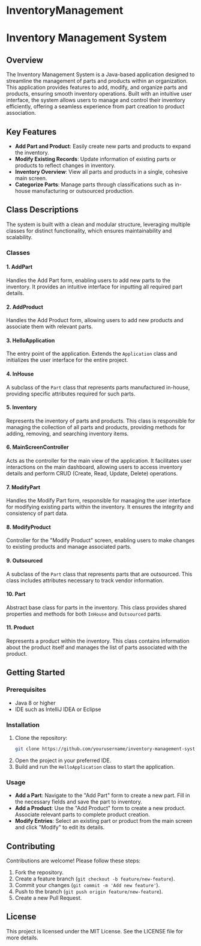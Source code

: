 # InventoryManagement
# Inventory Management System

## Overview

The Inventory Management System is a Java-based application designed to streamline the management of parts and products within an organization. This application provides features to add, modify, and organize parts and products, ensuring smooth inventory operations. Built with an intuitive user interface, the system allows users to manage and control their inventory efficiently, offering a seamless experience from part creation to product association.

## Key Features

- **Add Part and Product**: Easily create new parts and products to expand the inventory.
- **Modify Existing Records**: Update information of existing parts or products to reflect changes in inventory.
- **Inventory Overview**: View all parts and products in a single, cohesive main screen.
- **Categorize Parts**: Manage parts through classifications such as in-house manufacturing or outsourced production.

## Class Descriptions

The system is built with a clean and modular structure, leveraging multiple classes for distinct functionality, which ensures maintainability and scalability.

### Classes

#### 1. **AddPart**

Handles the Add Part form, enabling users to add new parts to the inventory. It provides an intuitive interface for inputting all required part details.

#### 2. **AddProduct**

Handles the Add Product form, allowing users to add new products and associate them with relevant parts.

#### 3. **HelloApplication**

The entry point of the application. Extends the `Application` class and initializes the user interface for the entire project.

#### 4. **InHouse**

A subclass of the `Part` class that represents parts manufactured in-house, providing specific attributes required for such parts.

#### 5. **Inventory**

Represents the inventory of parts and products. This class is responsible for managing the collection of all parts and products, providing methods for adding, removing, and searching inventory items.

#### 6. **MainScreenController**

Acts as the controller for the main view of the application. It facilitates user interactions on the main dashboard, allowing users to access inventory details and perform CRUD (Create, Read, Update, Delete) operations.

#### 7. **ModifyPart**

Handles the Modify Part form, responsible for managing the user interface for modifying existing parts within the inventory. It ensures the integrity and consistency of part data.

#### 8. **ModifyProduct**

Controller for the "Modify Product" screen, enabling users to make changes to existing products and manage associated parts.

#### 9. **Outsourced**

A subclass of the `Part` class that represents parts that are outsourced. This class includes attributes necessary to track vendor information.

#### 10. **Part**

Abstract base class for parts in the inventory. This class provides shared properties and methods for both `InHouse` and `Outsourced` parts.

#### 11. **Product**

Represents a product within the inventory. This class contains information about the product itself and manages the list of parts associated with the product.

## Getting Started

### Prerequisites

- Java 8 or higher
- IDE such as IntelliJ IDEA or Eclipse

### Installation

1. Clone the repository:
   ```sh
   git clone https://github.com/yourusername/inventory-management-system.git
   ```
2. Open the project in your preferred IDE.
3. Build and run the `HelloApplication` class to start the application.

### Usage

- **Add a Part**: Navigate to the "Add Part" form to create a new part. Fill in the necessary fields and save the part to inventory.
- **Add a Product**: Use the "Add Product" form to create a new product. Associate relevant parts to complete product creation.
- **Modify Entries**: Select an existing part or product from the main screen and click "Modify" to edit its details.

## Contributing

Contributions are welcome! Please follow these steps:

1. Fork the repository.
2. Create a feature branch (`git checkout -b feature/new-feature`).
3. Commit your changes (`git commit -m 'Add new feature'`).
4. Push to the branch (`git push origin feature/new-feature`).
5. Create a new Pull Request.

## License

This project is licensed under the MIT License. See the LICENSE file for more details.

##

